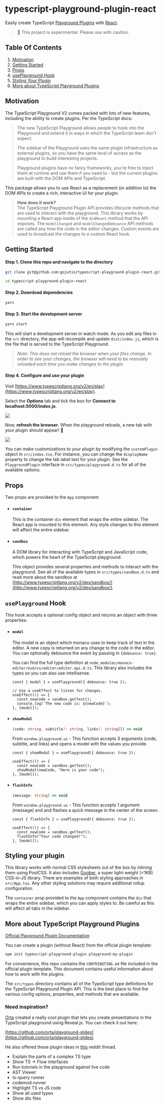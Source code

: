 # typescript-playground-plugin-react

Easily create TypeScript [Playground Plugins](https://www.typescriptlang.org/v2/dev/playground-plugins/) with [React](https://reactjs.org/).

> 🚧 This project is experimental. Please use with caution.

## Table Of Contents

1. [Motivation](#motivation)
2. [Getting Started](#getting-started)
3. [Props](#props)
4. [usePlayground Hook](#useplayground-hook)
5. [Styling Your Plugin](#styling-your-plugin)
6. [More about TypeScript Playground Plugins](#more-about-typescript-playground-plugins)

## Motivation

The TypeScript Playground V2 comes packed with lots of new features, including the ability to create plugins. Per the TypeScript docs:

> The new TypeScript Playground allows people to hook into the Playground and extend it in ways in which the TypeScript team don't expect.
>
> The sidebar of the Playground uses the same plugin infrastructure as external plugins, so you have the same level of access as the playground to build interesting projects.
>
> Playground plugins have no fancy frameworks, you're free to inject them at runtime and use them if you need to - but the current plugins are built with the DOM APIs and TypeScript.

This package allows you to use React as a replacement (or addition to) the DOM APIs to create a rich, interactive UI for your plugin.

> **How does it work?**  
> The TypeScript Playground Plugin API provides lifecycle methods that are used to interact with the playground. This library works by mounting a React app inside of the `didMount` method that the API exposes. The `modelChanged` and `modelChangedDebounce` API methods are called any time the code in the editor changes. Custom events are used to broadcast the changes to a custom React hook.

## Getting Started

#### Step 1. Clone this repo and navigate to the directory

```sh
git clone git@github.com:gojutin/typescript-playground-plugin-react.git
```

```sh
cd typescript-playground-plugin-react
```

#### Step 2. Download dependencies

```sh
yarn
```

#### Step 3. Start the development server

```sh
yarn start
```

This will start a development server in watch mode. As you edit any files in the `src` directory, the app will recompile and update `dist/index.js`, which is the file that is served to the TypeScript Playground.

> _Note: This does not reload the browser when your files change. In order to see your changes, the browser will need to be manually reloaded each time you make changes to the plugin._

#### Step 4. Configure and use your plugin

Visit [https://www.typescriptlang.org/v2/en/play](https://www.typescriptlang.org/v2/en/play).

Select the **Options** tab and tick the box for **Connect to localhost:5000/index.js**.

<img src="./screenshots/screenshot1.png" style="max-width: 80%;"/>

Now, **refresh the browser**. When the playground reloads, a new tab with your plugin should appear! 🎉

<img src="./screenshots/screenshot2.png" style="max-width: 80%;"/>

You can make customizations to your plugin by modifying the `customPlugin` object in `src/index.tsx`. For instance, you can change the `displayName` property to change the tab label text for your plugin. See the `PlaygroundPlugin` interface in `src/types/playground.d.ts` for all of the available options.

## Props

Two props are provided to the `App` component:

- #### `container`

  This is the container `div` element that wraps the entire sidebar. The React app is mounted to this element. Any style changes to this element will affect the entire sidebar.

- #### `sandbox`

  A DOM library for interacting with TypeScript and JavaScript code, which powers the heart of the TypeScript playground.

  This object provides several properties and methods to interact with the playground. See all of the available types in `src/types/sandbox.d.ts` and read more about the sandbox at [http://www.typescriptlang.org/v2/dev/sandbox/](http://www.typescriptlang.org/v2/dev/sandbox/).

## `usePlayground` Hook

This hook accepts a optional config object and returns an object with three properties:

- #### `model`

  The model is an object which monaco uses to keep track of text in the editor. A new copy is returned on any change to the code in the editor. You can optionally debounce the event by passing in `{debounce: true}`.

  You can find the full type definition at `node_modules/monaco-editor/esm/vs/editor/editor.api.d.ts`. This library also includes the types so you can also use intellisense.

  ```tsx
  const { model } = usePlayground({ debounce: true });

  // Use a useEffect to listen for changes.
  useEffect(() => {
    const newCode = sandbox.getText();
    console.log(`The new code is: ${newCode}`);
  }, [model]);
  ```

- #### `showModal`

  ```typescript
  (code: string, subtitle?: string, links?: string[]) => void
  ```

  From `window.playground.ui` - This function accepts 3 arguments (code, subtitle, and links) and opens a model with the values you provide.

  ```tsx
  const { showModal } = usePlayground({ debounce: true });

  useEffect(() => {
    const newCode = sandbox.getText();
    showModal(newCode, "Here is your code");
  }, [model]);
  ```

* #### `flashInfo`

  ```typescript
  (message: string) => void
  ```

  From `window.playground.ui` - This function accepts 1 argument (message) and and flashes a quick message in the center of the screen.

  ```tsx
  const { flashInfo } = usePlayground({ debounce: true });

  useEffect(() => {
    const newCode = sandbox.getText();
    flashInfo("Your code changed!");
  }, [model]);
  ```

## Styling your plugin

This library works with normal CSS stylesheets out of the box by inlining them using PostCSS. It also includes [Goober](https://github.com/cristianbote/goober), a super light-weight (<1KB) CSS-in-JS library. There are examples of both styling approaches in `src/App.tsx`. Any other styling solutions may require additional rollup configuration.

The `container` prop provided to the `App` component contains the `div` that wraps the entire sidebar, which you can apply styles to. Be careful as this will affect all tabs in the sidebar.

## More about TypeScript Playground Plugins

[Official Playground Plugin Documentation](https://www.typescriptlang.org/v2/dev/playground-plugins/)

You can create a plugin (without React) from the official plugin template:

```sh
npm init typescript-playground-plugin playground-my-plugin
```

For convenience, this repo contains the `CONTRIBUTING.md` file included in the official plugin template. This document contains useful information about how to work with the plugins.

The `src/types` directory contains all of the TypeScript type definitions for the TypeScript Playground Plugin API. This is the best place to find the various config options, properties, and methods that are available.

### Need inspiration?

[Orta](https://github.com/orta) created a really cool plugin that lets you create presentations in the TypeScript playground using Reveal.js. You can check it out here:

[https://github.com/orta/playground-slides](https://github.com/orta/playground-slides)

He also offered these plugin ideas in [this](https://www.reddit.com/r/typescript/comments/eywcn8/learn_how_to_make_a_typescript_playground_plugin/fglyuon/) reddit thread.

- Explain the parts of a complex TS type
- Show TS -> Flow interfaces
- Run tutorials in the playground against live code
- AST Viewer
- ts-query runner
- codemod runner
- Highlight TS vs JS code
- Show all used types
- Show dts files
